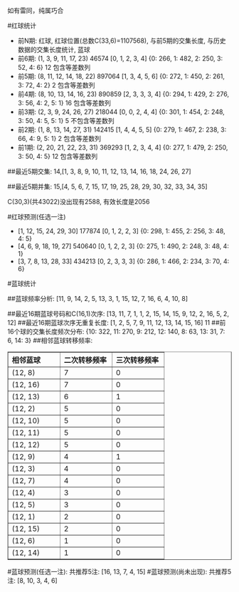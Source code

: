 <!-- 
.. title: 双色球2010083期(2010-07-20)数据分析报告
.. slug: slott-2010083-2010-07-20-report
.. date: 2010-07-21 08:00:00 UTC+08:00
.. tags: Lottery
.. link: 
.. description: 
.. type: text
-->

如有雷同，纯属巧合

<!-- TEASER_END-->

#红球统计

- 前N期: 红球, 红球位置(总数C(33,6)=1107568), 与前5期的交集长度, 与历史数据的交集长度统计, 蓝球
- 前6期: (1, 3, 9, 11, 17, 23) 46574 [0, 1, 2, 3, 4] {0: 266, 1: 482, 2: 250, 3: 52, 4: 6} 12 包含等差数列
- 前5期: (8, 11, 12, 14, 18, 22) 897064 [1, 3, 4, 5, 6] {0: 272, 1: 450, 2: 261, 3: 72, 4: 2} 2 包含等差数列
- 前4期: (8, 10, 13, 14, 16, 23) 890859 [2, 3, 3, 3, 4] {0: 294, 1: 429, 2: 276, 3: 56, 4: 2, 5: 1} 16 包含等差数列
- 前3期: (2, 3, 9, 24, 26, 27) 218044 [0, 0, 2, 4, 4] {0: 301, 1: 454, 2: 248, 3: 50, 4: 5, 5: 1} 5 不包含等差数列
- 前2期: (1, 8, 13, 14, 27, 31) 142415 [1, 4, 4, 5, 5] {0: 279, 1: 467, 2: 238, 3: 66, 4: 9, 5: 1} 2 包含等差数列
- 前1期: (2, 20, 21, 22, 23, 31) 369293 [1, 2, 3, 4, 4] {0: 277, 1: 479, 2: 250, 3: 50, 4: 5} 12 包含等差数列

##最近5期交集:
14,[1, 3, 8, 9, 10, 11, 12, 13, 14, 16, 18, 24, 26, 27]

##最近5期并集:
15,[4, 5, 6, 7, 15, 17, 19, 25, 28, 29, 30, 32, 33, 34, 35]

C(30,3)(共43022)没出现有2588, 
有效长度是2056

#红球预测(任选一注)

- [1, 12, 15, 24, 29, 30] 177874 [0, 1, 2, 2, 3] {0: 298, 1: 455, 2: 256, 3: 48, 4: 5}
- [4, 6, 9, 18, 19, 27] 540640 [0, 1, 2, 2, 3] {0: 275, 1: 490, 2: 248, 3: 48, 4: 1}
- [3, 7, 8, 13, 28, 33] 434213 [0, 2, 3, 3, 3] {0: 286, 1: 466, 2: 234, 3: 70, 4: 6}

#蓝球统计

##蓝球频率分析:
[11, 9, 14, 2, 5, 13, 3, 1, 15, 12, 7, 16, 6, 4, 10, 8]

##最近16期蓝球号码和C(16,1)次序:
[13, 11, 7, 1, 1, 2, 15, 14, 15, 9, 12, 2, 16, 5, 2, 12]
##最近16期蓝球次序无重复长度:
[1, 2, 5, 7, 9, 11, 12, 13, 14, 15, 16] 11
##前16个球的交集长度频次分布:
{10: 322, 11: 270, 9: 212, 12: 140, 8: 63, 13: 31, 7: 6, 14: 3}
##相邻蓝球转移频率:
<table border="1" class="table table-striped dataframe">
  <thead>
    <tr style="text-align: left;">
      <th style="min-width: 100px;">相邻蓝球</th>
      <th style="min-width: 100px;">二次转移频率</th>
      <th style="min-width: 100px;">三次转移频率</th>
    </tr>
  </thead>
  <tbody>
    <tr>
      <td>  (12, 8)</td>
      <td> 7</td>
      <td> 0</td>
    </tr>
    <tr>
      <td> (12, 16)</td>
      <td> 7</td>
      <td> 0</td>
    </tr>
    <tr>
      <td> (12, 13)</td>
      <td> 6</td>
      <td> 1</td>
    </tr>
    <tr>
      <td>  (12, 2)</td>
      <td> 5</td>
      <td> 0</td>
    </tr>
    <tr>
      <td> (12, 10)</td>
      <td> 5</td>
      <td> 0</td>
    </tr>
    <tr>
      <td> (12, 11)</td>
      <td> 5</td>
      <td> 0</td>
    </tr>
    <tr>
      <td> (12, 12)</td>
      <td> 5</td>
      <td> 0</td>
    </tr>
    <tr>
      <td>  (12, 9)</td>
      <td> 4</td>
      <td> 1</td>
    </tr>
    <tr>
      <td>  (12, 3)</td>
      <td> 4</td>
      <td> 0</td>
    </tr>
    <tr>
      <td>  (12, 7)</td>
      <td> 4</td>
      <td> 0</td>
    </tr>
    <tr>
      <td>  (12, 4)</td>
      <td> 3</td>
      <td> 0</td>
    </tr>
    <tr>
      <td>  (12, 5)</td>
      <td> 3</td>
      <td> 0</td>
    </tr>
    <tr>
      <td>  (12, 1)</td>
      <td> 2</td>
      <td> 0</td>
    </tr>
    <tr>
      <td> (12, 15)</td>
      <td> 2</td>
      <td> 0</td>
    </tr>
    <tr>
      <td>  (12, 6)</td>
      <td> 1</td>
      <td> 0</td>
    </tr>
    <tr>
      <td> (12, 14)</td>
      <td> 1</td>
      <td> 0</td>
    </tr>
  </tbody>
</table>
#蓝球预测(任选一注):
共推荐5注: [16, 13, 7, 4, 15]
#蓝球预测(尚未出现):
共推荐5注: [8, 10, 3, 4, 6]

